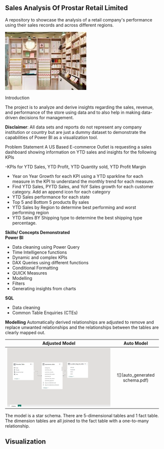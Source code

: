 ## Sales Analysis Of Prostar Retail Limited
A repository to showcase the analysis of a retail company's performance using their sales records and across different regions. 

![](intro_image.jpg)

Introduction 

The project is to analyze and derive insights regarding the sales, revenue, and performance of the store using data and to also help in making data-driven decisions for management.

**Disclaimer**: All data sets and reports do not represent any company institution or country but are just a dummy dataset to demonstrate the capabilities of Power BI as a visualization tool.

Problem Statement
A US Based E-commerce Outlet is requesting a sales dashboard showing information on YTD sales and insights for the following KPIs

-KPIs for YTD Sales, YTD Profit, YTD Quantity sold, YTD Profit Margin
- Year on Year Growth for each KPI using a YTD sparkline for each measure in the KPI to understand the monthly trend for each measure.
- Find YTD Sales, PYTD Sales, and YoY Sales growth for each customer category. Add an append icon for each category
- YTD Sales performance for each state
- Top 5 and Bottom 5 products By sales
- YTD Sales by Region to determine best performing and worst performing region
- YTD Sales BY Shipping type to determine the best shipping type percentage.



**Skills/ Concepts Demonstrated**  
**Power BI**
- Data cleaning using Power Query
- Time Intelligence functions
- Dynamic and complex KPIs
- DAX Queries using different functions 
- Conditional Formatting
- QUICK Measures
- Modelling
- Filters
- Generating insights from charts

**SQL**
 - Data cleaning
 - Common Table Enquiries (CTEs)
  
**Modelling**
Automatically derived relationships are adjusted to remove and replace unwanted relationships and the relationships between the tables are clearly mapped out.


**Adjusted Model**               | **Auto Model**
:-------------------------------:|:----------------------------------:
![](adjusted_model.png)          |![](auto_generated schema.pdf)

The model is a star schema. There are 5-dimensional tables and 1 fact table. The dimension tables are all joined to the fact table with a one-to-many relationship.

## Visualization





